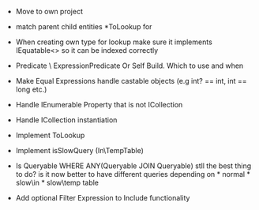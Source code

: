 ﻿* Move to own project  
* match parent child entities
	*ToLookup for 

* When creating own type for lookup make sure it implements IEquatable<> so it can be indexed correctly
* Predicate \ ExpressionPredicate Or Self Build. Which to use and when

* Make Equal Expressions handle castable objects (e.g int? == int, int == long etc.)
* Handle IEnumerable<TChild> Property that is not ICollection<TChild>
* Handle ICollection<TChild> instantiation



* Implement ToLookup
* Implement isSlowQuery (In\TempTable)


* Is Queryable<TCHild> WHERE ANY(Queryable<TParent> JOIN Queryable<TChild>)
	stll the best thing to do?
	is it now better to have different queries depending on 
		* normal
		* slow\in
		* slow\temp table

* Add optional Filter Expression to Include functionality